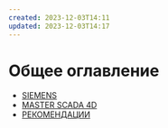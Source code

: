 ```yaml
---
created: 2023-12-03T14:11
updated: 2023-12-03T14:17
---
```

# Общее оглавление
- [SIEMENS](https://github.com/ikarpechenko/notes/tree/main/SIEMENS)
- [MASTER SCADA 4D](https://github.com/ikarpechenko/notes/tree/main/MASTER%20SCADA%204D)
- [РЕКОМЕНДАЦИИ](https://github.com/ikarpechenko/notes/tree/main/%D0%A0%D0%95%D0%9A%D0%9E%D0%9C%D0%95%D0%9D%D0%94%D0%90%D0%A6%D0%98%D0%98)